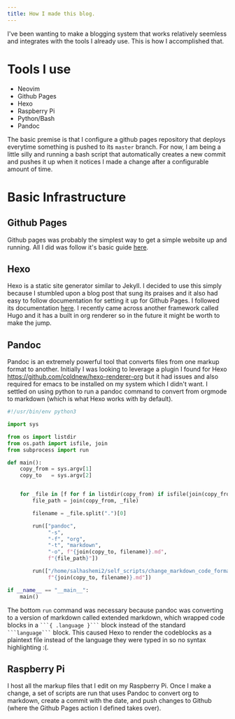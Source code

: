 ```yaml
---
title: How I made this blog.
---
```


I\'ve been wanting to make a blogging system that works relatively
seemless and integrates with the tools I already use. This is how I
accomplished that.

Tools I use
===========

-   Neovim
-   Github Pages
-   Hexo
-   Raspberry Pi
-   Python/Bash
-   Pandoc

The basic premise is that I configure a github pages repository that
deploys everytime something is pushed to its `master` branch. For now, I
am being a little silly and running a bash script that automatically
creates a new commit and pushes it up when it notices I made a change
after a configurable amount of time.

Basic Infrastructure
====================

Github Pages
------------

Github pages was probably the simplest way to get a simple website up
and running. All I did was follow it\'s basic guide
[here](https://pages.github.com/).

Hexo
----

Hexo is a static site generator similar to Jekyll. I decided to use this
simply because I stumbled upon a blog post that sung its praises and it
also had easy to follow documentation for setting it up for Github
Pages. I followed its documentation
[here](https://hexo.io/docs/github-pages). I recently came across
another framework called Hugo and it has a built in org renderer so in
the future it might be worth to make the jump.

Pandoc
------

Pandoc is an extremely powerful tool that converts files from one markup
format to another. Initially I was looking to leverage a plugin I found
for Hexo <https://github.com/coldnew/hexo-renderer-org> but it had
issues and also required for emacs to be installed on my system which I
didn\'t want. I settled on using python to run a pandoc command to
convert from orgmode to markdown (which is what Hexo works with by
default).

``` python
#!/usr/bin/env python3

import sys

from os import listdir
from os.path import isfile, join
from subprocess import run

def main():
    copy_from = sys.argv[1]
    copy_to   = sys.argv[2]


    for _file in [f for f in listdir(copy_from) if isfile(join(copy_from, f))]:
        file_path = join(copy_from, _file)

        filename = _file.split(".")[0]

        run(["pandoc",
             "-s",
             "-f", "org",
             "-t", "markdown",
             "-o", f"{join(copy_to, filename)}.md",
             f"{file_path}"])

        run(["/home/salhashemi2/self_scripts/change_markdown_code_format",
             f"{join(copy_to, filename)}.md"])

if __name__ == "__main__":
    main()
```

The bottom `run` command was necessary because pandoc was converting to
a version of markdown called extended markdown, which wrapped code
blocks in a ```` ```{ .language }``` ```` block instead of the standard
```` ```language``` ```` block. This caused Hexo to render the
codeblocks as a plaintext file instead of the language they were typed
in so no syntax highlighting :(.

Raspberry Pi
------------

I host all the markup files that I edit on my Raspberry Pi. Once I make
a change, a set of scripts are run that uses Pandoc to convert org to
markdown, create a commit with the date, and push changes to Github
(where the Github Pages action I defined takes over).
